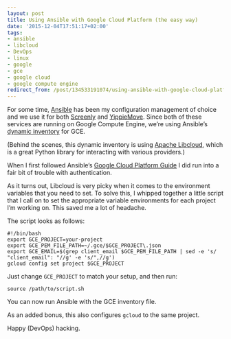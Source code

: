 ```yaml
---
layout: post
title: Using Ansible with Google Cloud Platform (the easy way)
date: '2015-12-04T17:51:17+02:00'
tags:
- ansible
- libcloud
- DevOps
- linux
- google
- gce
- google cloud
- google compute engine
redirect_from: /post/134533191074/using-ansible-with-google-cloud-platform-the-easy
---
```

For some time, [Ansible](http://www.ansible.com/) has been my configuration management of choice and we use it for both [Screenly](http://www.screenlyapp.com) and [YippieMove](http://www.yippiemove.com). Since both of these services are running on Google Compute Engine, we’re using Ansible’s [dynamic inventory](http://docs.ansible.com/ansible/intro_dynamic_inventory.html) for GCE.

(Behind the scenes, this dynamic inventory is using [Apache Libcloud](https://libcloud.apache.org/), which is a great Python library for interacting with various providers.)

When I first followed Ansible’s [Google Cloud Platform Guide](http://docs.ansible.com/ansible/guide_gce.html) I did run into a fair bit of trouble with authentication.

As it turns out, Libcloud is very picky when it comes to the environment variables that you need to set. To solve this, I whipped together a little script that I call on to set the appropriate variable environments for each project I’m working on. This saved me a lot of headache.

The script looks as follows:

    #!/bin/bash
    export GCE_PROJECT=your-project
    export GCE_PEM_FILE_PATH=~/.gce/$GCE_PROJECT\.json
    export GCE_EMAIL=$(grep client_email $GCE_PEM_FILE_PATH | sed -e 's/  "client_email": "//g' -e 's/",//g')
    gcloud config set project $GCE_PROJECT
    

Just change `GCE_PROJECT` to match your setup, and then run:

    source /path/to/script.sh
    

You can now run Ansible with the GCE inventory file.

As an added bonus, this also configures `gcloud` to the same project.

Happy (DevOps) hacking.
